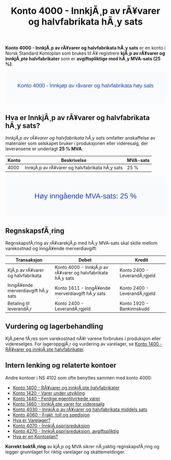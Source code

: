 ﻿---
title: "Konto 4000 - InnkjÃ¸p av rÃ¥varer og halvfabrikata hÃ¸y sats"
meta_title: "4000-innkjop-av-raavarer-og-halvfabrikata-hoy-sats"
meta_description: '**Konto 4000 - InnkjÃ¸p av rÃ¥varer og halvfabrikata hÃ¸y sats** er en konto i Norsk Standard Kontoplan som brukes til Ã¥ registrere **kjÃ¸p av rÃ¥varer og innk...'
slug: 4000-innkjop-av-raavarer-og-halvfabrikata-hoy-sats
type: blog
layout: pages/single
---

**Konto 4000 - InnkjÃ¸p av rÃ¥varer og halvfabrikata hÃ¸y sats** er en konto i Norsk Standard Kontoplan som brukes til Ã¥ registrere **kjÃ¸p av rÃ¥varer og innkjÃ¸pte halvfabrikater** som er **avgiftspliktige med hÃ¸y MVA-sats (25 %)**.

![Illustrasjon av konto 4000 InnkjÃ¸p av rÃ¥varer og halvfabrikata hÃ¸y sats](4000-innkjop-av-raavarer-og-halvfabrikata-hoy-sats-image.svg)

## Hva er InnkjÃ¸p av rÃ¥varer og halvfabrikata hÃ¸y sats?

*InnkjÃ¸p av rÃ¥varer og halvfabrikata hÃ¸y sats* omfatter anskaffelse av materialer som selskapet bruker i produksjonen eller videresalg, der leveransene er underlagt **25 % MVA**.

| Konto | Beskrivelse                                              | MVA-sats |
|-------|----------------------------------------------------------|----------|
| 4000  | InnkjÃ¸p av rÃ¥varer og halvfabrikata hÃ¸y sats             | 25 %     |

![HÃ¸y inngÃ¥ende MVA-sats 25 %](4000-mva-hoy-sats.svg)

## RegnskapsfÃ¸ring

RegnskapsfÃ¸ring av rÃ¥varekjÃ¸p med hÃ¸y MVA-sats skal skille mellom varekostnad og inngÃ¥ende merverdiavgift:

| Transaksjon                          | Debet                                                      | Kredit                            |
|--------------------------------------|------------------------------------------------------------|-----------------------------------|
| KjÃ¸p av rÃ¥varer og halvfabrikata     | Konto 4000 - InnkjÃ¸p av rÃ¥varer og halvfabrikata hÃ¸y sats    | Konto 2400 - LeverandÃ¸rgjeld      |
| InngÃ¥ende merverdiavgift hÃ¸y sats    | Konto 1611 - InngÃ¥ende merverdiavgift hÃ¸y sats             | Konto 2400 - LeverandÃ¸rgjeld      |
| Betaling til leverandÃ¸r              | Konto 2400 - LeverandÃ¸rgjeld                                | Konto 1920 - Bankinnskudd         |

## Vurdering og lagerbehandling

KjÃ¸pene fÃ¸res som varekostnad nÃ¥r varene forbrukes i produksjon eller videreselges. For lageroppgjÃ¸r og vurdering av varelager, se [Konto 1400 - RÃ¥varer og innkjÃ¸pte halvfabrikater](/blogs/kontoplan/1400-raavarer-og-innkjopte-halvfabrikater "Konto 1400 - RÃ¥varer og innkjÃ¸pte halvfabrikater").

## Intern lenking og relaterte kontoer

Andre kontoer i NS 4102 som ofte benyttes sammen med konto 4000:

* [Konto 1400 - RÃ¥varer og innkjÃ¸pte halvfabrikater](/blogs/kontoplan/1400-raavarer-og-innkjopte-halvfabrikater "Konto 1400 - RÃ¥varer og innkjÃ¸pte halvfabrikater")
* [Konto 1420 - Varer under utvikling](/blogs/kontoplan/1420-varer-under-utvikling "Konto 1420 - Varer under utvikling")
* [Konto 1440 - Ferdige egentilvirkede varer](/blogs/kontoplan/1440-ferdige-egentilvirkede-varer "Konto 1440 - Ferdige egentilvirkede varer")
* [Konto 1460 - InnkjÃ¸pte varer for videresalg](/blogs/kontoplan/1460-innkjopte-varer-for-videresalg "Konto 1460 - InnkjÃ¸pte varer for videresalg")
* [Konto 4030 - InnkjÃ¸p av rÃ¥varer og halvfabrikata middels sats](/blogs/kontoplan/4030-innkjop-av-raavarer-og-halvfabrikata-middels-sats "Konto 4030 - InnkjÃ¸p av rÃ¥varer og halvfabrikata middels sats")
* [Konto 4060 - Frakt, toll og spedisjon](/blogs/kontoplan/4060-frakt-toll-og-spedisjon "Konto 4060 - Frakt, toll og spedisjon")
* [Hva er Varelager?](/blogs/regnskap/hva-er-varelager "Hva er Varelager? Komplett Guide til LagerfÃ¸ring og Verdivurdering")
* [Konto 4070 - InnkjÃ¸psprisreduksjon](/blogs/kontoplan/4070-innkjopsprisreduksjon "Konto 4070 - InnkjÃ¸psprisreduksjon")
* [Konto 4270 - InnkjÃ¸psprisreduksjon, avgiftspliktig](/blogs/kontoplan/4270-innkjopsprisreduksjon-avgiftspliktig "Konto 4270 - InnkjÃ¸psprisreduksjon, avgiftspliktig")
* [Hva er en Kontoplan?](/blogs/regnskap/hva-er-kontoplan "Hva er en Kontoplan? Komplett Guide til Kontoplaner i Norsk Regnskap")

**Korrekt bokfÃ¸ring** av kjÃ¸p og MVA sikrer nÃ¸yaktig regnskapsfÃ¸ring og legger grunnlaget for riktig varelager og skattemeldinger.

